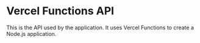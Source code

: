 # Vercel Functions API

This is the API used by the application. It uses Vercel Functions to create a Node.js application.